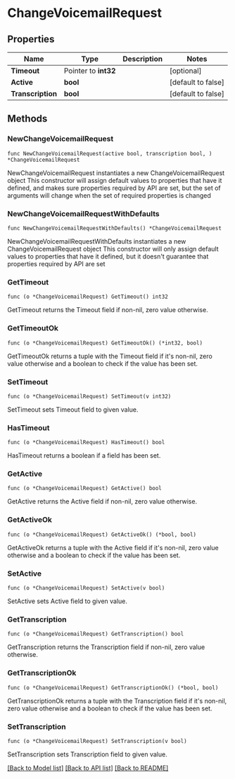 # ChangeVoicemailRequest

## Properties

Name | Type | Description | Notes
------------ | ------------- | ------------- | -------------
**Timeout** | Pointer to **int32** |  | [optional] 
**Active** | **bool** |  | [default to false]
**Transcription** | **bool** |  | [default to false]

## Methods

### NewChangeVoicemailRequest

`func NewChangeVoicemailRequest(active bool, transcription bool, ) *ChangeVoicemailRequest`

NewChangeVoicemailRequest instantiates a new ChangeVoicemailRequest object
This constructor will assign default values to properties that have it defined,
and makes sure properties required by API are set, but the set of arguments
will change when the set of required properties is changed

### NewChangeVoicemailRequestWithDefaults

`func NewChangeVoicemailRequestWithDefaults() *ChangeVoicemailRequest`

NewChangeVoicemailRequestWithDefaults instantiates a new ChangeVoicemailRequest object
This constructor will only assign default values to properties that have it defined,
but it doesn't guarantee that properties required by API are set

### GetTimeout

`func (o *ChangeVoicemailRequest) GetTimeout() int32`

GetTimeout returns the Timeout field if non-nil, zero value otherwise.

### GetTimeoutOk

`func (o *ChangeVoicemailRequest) GetTimeoutOk() (*int32, bool)`

GetTimeoutOk returns a tuple with the Timeout field if it's non-nil, zero value otherwise
and a boolean to check if the value has been set.

### SetTimeout

`func (o *ChangeVoicemailRequest) SetTimeout(v int32)`

SetTimeout sets Timeout field to given value.

### HasTimeout

`func (o *ChangeVoicemailRequest) HasTimeout() bool`

HasTimeout returns a boolean if a field has been set.

### GetActive

`func (o *ChangeVoicemailRequest) GetActive() bool`

GetActive returns the Active field if non-nil, zero value otherwise.

### GetActiveOk

`func (o *ChangeVoicemailRequest) GetActiveOk() (*bool, bool)`

GetActiveOk returns a tuple with the Active field if it's non-nil, zero value otherwise
and a boolean to check if the value has been set.

### SetActive

`func (o *ChangeVoicemailRequest) SetActive(v bool)`

SetActive sets Active field to given value.


### GetTranscription

`func (o *ChangeVoicemailRequest) GetTranscription() bool`

GetTranscription returns the Transcription field if non-nil, zero value otherwise.

### GetTranscriptionOk

`func (o *ChangeVoicemailRequest) GetTranscriptionOk() (*bool, bool)`

GetTranscriptionOk returns a tuple with the Transcription field if it's non-nil, zero value otherwise
and a boolean to check if the value has been set.

### SetTranscription

`func (o *ChangeVoicemailRequest) SetTranscription(v bool)`

SetTranscription sets Transcription field to given value.



[[Back to Model list]](../README.md#documentation-for-models) [[Back to API list]](../README.md#documentation-for-api-endpoints) [[Back to README]](../README.md)


